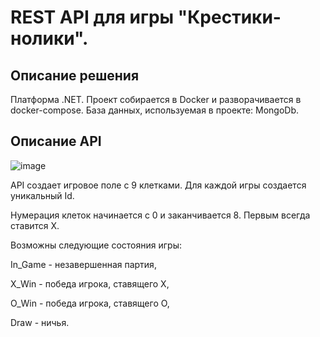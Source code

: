 # REST API для игры "Крестики-нолики".

## Описание решения
Платформа .NET.
Проект собирается в Docker и разворачивается в docker-compose.
База данных, используемая в проекте: MongoDb.

## Описание API
![image](https://user-images.githubusercontent.com/78857901/224191764-164f3f97-f853-4c49-abe9-45de069161d0.png)

API создает игровое поле с 9 клетками. Для каждой игры создается уникальный Id. 

Нумерация клеток начинается с 0 и заканчивается 8. Первым всегда ставится X. 

Возможны следующие состояния игры:

In_Game - незавершенная партия,

X_Win - победа игрока, ставящего X,

O_Win - победа игрока, ставящего O,

Draw - ничья.
